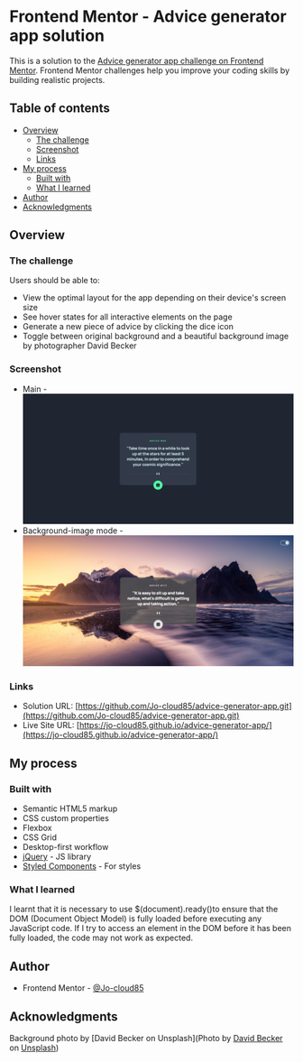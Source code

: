 # Frontend Mentor - Advice generator app solution

This is a solution to the [Advice generator app challenge on Frontend Mentor](https://www.frontendmentor.io/challenges/advice-generator-app-QdUG-13db). Frontend Mentor challenges help you improve your coding skills by building realistic projects.

## Table of contents

- [Overview](#overview)
  - [The challenge](#the-challenge)
  - [Screenshot](#screenshot)
  - [Links](#links)
- [My process](#my-process)
  - [Built with](#built-with)
  - [What I learned](#what-i-learned)
- [Author](#author)
- [Acknowledgments](#acknowledgments)

## Overview

### The challenge

Users should be able to:

- View the optimal layout for the app depending on their device's screen size
- See hover states for all interactive elements on the page
- Generate a new piece of advice by clicking the dice icon
- Toggle between original background and a beautiful background image by photographer David Becker

### Screenshot

- Main - ![./images/main.png](./images/main.png)
- Background-image mode - ![./images/bg-img-mode.png](./images/bg-img-mode.png)

### Links

- Solution URL: [https://github.com/Jo-cloud85/advice-generator-app.git](https://github.com/Jo-cloud85/advice-generator-app.git)
- Live Site URL: [https://jo-cloud85.github.io/advice-generator-app/](https://jo-cloud85.github.io/advice-generator-app/)

## My process

### Built with

- Semantic HTML5 markup
- CSS custom properties
- Flexbox
- CSS Grid
- Desktop-first workflow
- [jQuery](https://reactjs.org/) - JS library
- [Styled Components](https://styled-components.com/) - For styles

### What I learned

I learnt that it is necessary to use $(document).ready()to ensure that the DOM (Document Object Model) is fully loaded before executing any JavaScript code. If I try to access an element in the DOM before it has been fully loaded, the code may not work as expected.

## Author

- Frontend Mentor - [@Jo-cloud85](https://www.frontendmentor.io/profile/Jo-cloud85)

## Acknowledgments

Background photo by [David Becker on Unsplash](Photo by <a href="https://unsplash.com/@beckerworks?utm_source=unsplash&utm_medium=referral&utm_content=creditCopyText">David Becker</a> on <a href="https://unsplash.com/photos/x_mbiZ99ay8?utm_source=unsplash&utm_medium=referral&utm_content=creditCopyText">Unsplash</a>)

